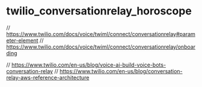 # twilio_conversationrelay_horoscope

// https://www.twilio.com/docs/voice/twiml/connect/conversationrelay#parameter-element
// https://www.twilio.com/docs/voice/twiml/connect/conversationrelay/onboarding


// https://www.twilio.com/en-us/blog/voice-ai-build-voice-bots-conversation-relay
// https://www.twilio.com/en-us/blog/conversation-relay-aws-reference-architecture